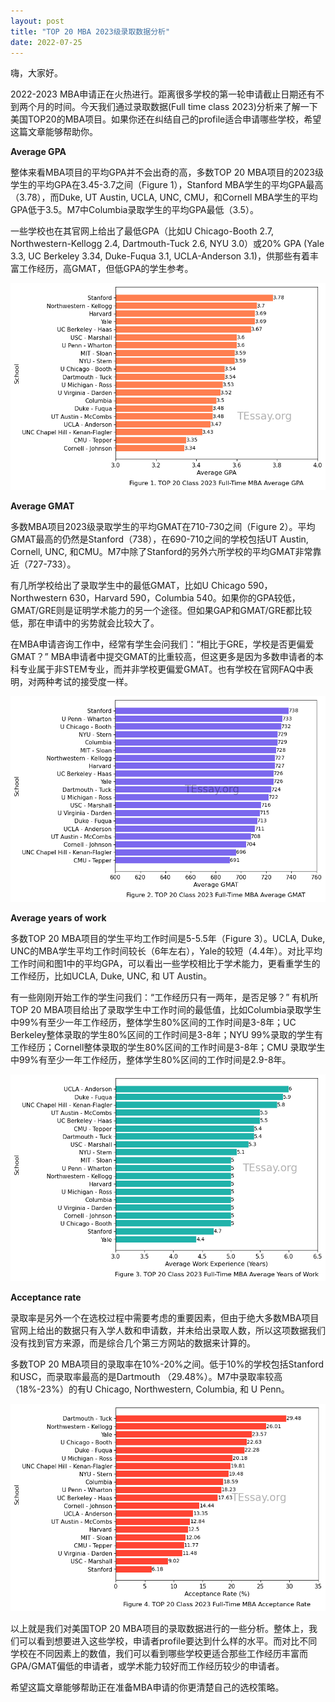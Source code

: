 ```yaml
---
layout: post
title: "TOP 20 MBA 2023级录取数据分析"
date: 2022-07-25
---
```


嗨，大家好。

2022-2023 MBA申请正在火热进行。距离很多学校的第一轮申请截止日期还有不到两个月的时间。今天我们通过录取数据(Full time class 2023)分析来了解一下美国TOP20的MBA项目。如果你还在纠结自己的profile适合申请哪些学校，希望这篇文章能够帮助你。

**Average GPA**

整体来看MBA项目的平均GPA并不会出奇的高，多数TOP 20 MBA项目的2023级学生的平均GPA在3.45-3.7之间（Figure 1），Stanford MBA学生的平均GPA最高（3.78），而Duke, UT Austin, UCLA, UNC, CMU，和Cornell MBA学生的平均GPA低于3.5。M7中Columbia录取学生的平均GPA最低（3.5）。

一些学校也在其官网上给出了最低GPA（比如U Chicago-Booth 2.7, Northwestern-Kellogg 2.4, Dartmouth-Tuck 2.6, NYU 3.0）或20% GPA (Yale 3.3, UC Berkeley 3.34, Duke-Fuqua 3.1, UCLA-Anderson 3.1)，供那些有着丰富工作经历，高GMAT，但低GPA的学生参考。


    
![png](/assets/images/2022-07-25-class-2023-mba-admission-analytics_files/2022-07-25-class-2023-mba-admission-analytics_3_0.png)
    


**Average GMAT**

多数MBA项目2023级录取学生的平均GMAT在710-730之间（Figure 2）。平均GMAT最高的仍然是Stanford（738），在690-710之间的学校包括UT Austin, Cornell, UNC, 和CMU。M7中除了Stanford的另外六所学校的平均GMAT非常靠近（727-733）。

有几所学校给出了录取学生中的最低GMAT，比如U Chicago 590，Northwestern 630，Harvard 590，Columbia 540。如果你的GPA较低，GMAT/GRE则是证明学术能力的另一个途径。但如果GAP和GMAT/GRE都比较低，那在申请中的劣势就会比较大了。

在MBA申请咨询工作中，经常有学生会问我们：“相比于GRE，学校是否更偏爱GMAT？” MBA申请者中提交GMAT的比重较高，但这更多是因为多数申请者的本科专业属于非STEM专业，而并非学校更偏爱GMAT。也有学校在官网FAQ中表明，对两种考试的接受度一样。


    
![png](/assets/images/2022-07-25-class-2023-mba-admission-analytics_files/2022-07-25-class-2023-mba-admission-analytics_5_0.png)
    


**Average years of work**

多数TOP 20 MBA项目的学生平均工作时间是5-5.5年（Figure 3）。UCLA, Duke, UNC的MBA学生平均工作时间较长（6年左右），Yale的较短（4.4年）。对比平均工作时间和图1中的平均GPA，可以看出一些学校相比于学术能力，更看重学生的工作经历，比如UCLA, Duke, UNC, 和 UT Austin。

有一些刚刚开始工作的学生问我们：“工作经历只有一两年，是否足够？” 有机所TOP 20 MBA项目给出了录取学生中工作时间的最低值，比如Columbia录取学生中99%有至少一年工作经历，整体学生80%区间的工作时间是3-8年；UC Berkeley整体录取的学生80%区间的工作时间是3-8年；NYU 99%录取的学生有工作经历；Cornell整体录取的学生80%区间的工作时间是3-8年；CMU 录取学生中99%有至少一年工作经历，整体学生80%区间的工作时间是2.9-8年。 


    
![png](/assets/images/2022-07-25-class-2023-mba-admission-analytics_files/2022-07-25-class-2023-mba-admission-analytics_7_0.png)
    


**Acceptance rate**

录取率是另外一个在选校过程中需要考虑的重要因素，但由于绝大多数MBA项目官网上给出的数据只有入学人数和申请数，并未给出录取人数，所以这项数据我们没有找到官方来源，而是综合几个第三方网站的数据来计算的。

多数TOP 20 MBA项目的录取率在10%-20%之间。低于10%的学校包括Stanford和USC，而录取率最高的是Dartmouth （29.48%）。M7中录取率较高（18%-23%）的有U Chicago, Northwestern, Columbia, 和 U Penn。 


    
![png](/assets/images/2022-07-25-class-2023-mba-admission-analytics_files/2022-07-25-class-2023-mba-admission-analytics_9_0.png)
    


以上就是我们对美国TOP 20 MBA项目的录取数据进行的一些分析。整体上，我们可以看到想要进入这些学校，申请者profile要达到什么样的水平。而对比不同学校在不同因素上的数值，我们可以看到哪些学校更适合那些工作经历丰富而GPA/GMAT偏低的申请者，或学术能力较好而工作经历较少的申请者。

希望这篇文章能够帮助正在准备MBA申请的你更清楚自己的选校策略。
